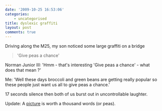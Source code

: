 ```yaml
---
date: '2009-10-25 16:53:06'
categories:
    - uncategorised
title: dyslexic graffiti
layout: post
comments: true
---
```


Driving along the M25, my son noticed some large graffiti on a bridge

> 'Give peas a chance'

Norman Junior III: 'Hmm - that's interesting 'Give peas a chance' - what
does that mean ?'

Me: 'Well these days broccoli and green beans are getting really popular
so these people just want us all to give peas a chance.'

17 seconds silence then both of us burst out in uncontrollable laughter.

Update: A
[picture](http://4.bp.blogspot.com/_8oN8rk_3ftU/Sgnx7cZv5_I/AAAAAAAAAMc/ZLqrfcN1uHw/s1600-h/Give+Peas+a+Chance.jpg)
is worth a thousand words (or peas).
